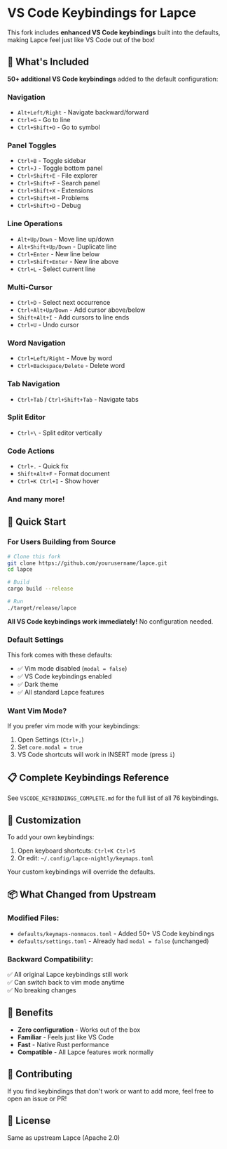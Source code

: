 # VS Code Keybindings for Lapce

This fork includes **enhanced VS Code keybindings** built into the defaults, making Lapce feel just like VS Code out of the box!

## 🎯 What's Included

**50+ additional VS Code keybindings** added to the default configuration:

### Navigation
- `Alt+Left/Right` - Navigate backward/forward
- `Ctrl+G` - Go to line
- `Ctrl+Shift+O` - Go to symbol

### Panel Toggles
- `Ctrl+B` - Toggle sidebar
- `Ctrl+J` - Toggle bottom panel
- `Ctrl+Shift+E` - File explorer
- `Ctrl+Shift+F` - Search panel
- `Ctrl+Shift+X` - Extensions
- `Ctrl+Shift+M` - Problems
- `Ctrl+Shift+D` - Debug

### Line Operations
- `Alt+Up/Down` - Move line up/down
- `Alt+Shift+Up/Down` - Duplicate line
- `Ctrl+Enter` - New line below
- `Ctrl+Shift+Enter` - New line above
- `Ctrl+L` - Select current line

### Multi-Cursor
- `Ctrl+D` - Select next occurrence
- `Ctrl+Alt+Up/Down` - Add cursor above/below
- `Shift+Alt+I` - Add cursors to line ends
- `Ctrl+U` - Undo cursor

### Word Navigation
- `Ctrl+Left/Right` - Move by word
- `Ctrl+Backspace/Delete` - Delete word

### Tab Navigation
- `Ctrl+Tab` / `Ctrl+Shift+Tab` - Navigate tabs

### Split Editor
- `Ctrl+\` - Split editor vertically

### Code Actions
- `Ctrl+.` - Quick fix
- `Shift+Alt+F` - Format document
- `Ctrl+K Ctrl+I` - Show hover

### And many more!

## 🚀 Quick Start

### For Users Building from Source

```bash
# Clone this fork
git clone https://github.com/yourusername/lapce.git
cd lapce

# Build
cargo build --release

# Run
./target/release/lapce
```

**All VS Code keybindings work immediately!** No configuration needed.

### Default Settings

This fork comes with these defaults:
- ✅ Vim mode disabled (`modal = false`)
- ✅ VS Code keybindings enabled
- ✅ Dark theme
- ✅ All standard Lapce features

### Want Vim Mode?

If you prefer vim mode with your keybindings:

1. Open Settings (`Ctrl+,`)
2. Set `core.modal = true`
3. VS Code shortcuts will work in INSERT mode (press `i`)

## 📋 Complete Keybindings Reference

See `VSCODE_KEYBINDINGS_COMPLETE.md` for the full list of all 76 keybindings.

## 🔧 Customization

To add your own keybindings:

1. Open keyboard shortcuts: `Ctrl+K Ctrl+S`
2. Or edit: `~/.config/lapce-nightly/keymaps.toml`

Your custom keybindings will override the defaults.

## 📦 What Changed from Upstream

### Modified Files:
- `defaults/keymaps-nonmacos.toml` - Added 50+ VS Code keybindings
- `defaults/settings.toml` - Already had `modal = false` (unchanged)

### Backward Compatibility:
✅ All original Lapce keybindings still work  
✅ Can switch back to vim mode anytime  
✅ No breaking changes

## 🎉 Benefits

- **Zero configuration** - Works out of the box
- **Familiar** - Feels just like VS Code
- **Fast** - Native Rust performance
- **Compatible** - All Lapce features work normally

## 🤝 Contributing

If you find keybindings that don't work or want to add more, feel free to open an issue or PR!

## 📝 License

Same as upstream Lapce (Apache 2.0)
